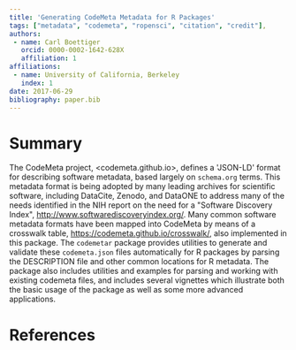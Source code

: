 ```yaml
---
title: 'Generating CodeMeta Metadata for R Packages'
tags: ["metadata", "codemeta", "ropensci", "citation", "credit"],
authors:
 - name: Carl Boettiger
   orcid: 0000-0002-1642-628X
   affiliation: 1
affiliations:
 - name: University of California, Berkeley
   index: 1
date: 2017-06-29
bibliography: paper.bib
---
```


# Summary

The CodeMeta project, <codemeta.github.io>, defines a 'JSON-LD' format for describing software 
metadata, based largely on `schema.org` terms.
This metadata format is being adopted by many leading archives for scientific software, including DataCite,
Zenodo, and DataONE to address many of the needs identified in the NIH report on the need for a
"Software Discovery Index", <http://www.softwarediscoveryindex.org/>.
Many common software metadata formats have been mapped into CodeMeta by means of a crosswalk table,
<https://codemeta.github.io/crosswalk/>, also implemented in this package.
The `codemetar` package provides utilities to generate and validate these `codemeta.json`
files automatically for R packages by parsing the DESCRIPTION file
and other common locations for R metadata.
The package also includes utilities and examples for parsing and working with existing codemeta files,
and includes several vignettes which illustrate both the basic usage of the package
as well as some more advanced applications. 



# References
